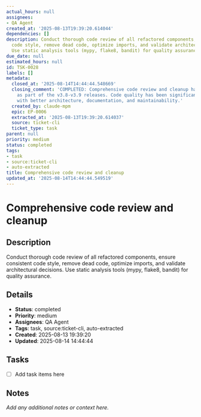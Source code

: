 ```yaml
---
actual_hours: null
assignees:
- QA Agent
created_at: '2025-08-13T19:39:20.614044'
dependencies: []
description: Conduct thorough code review of all refactored components, ensure consistent
  code style, remove dead code, optimize imports, and validate architectural decisions.
  Use static analysis tools (mypy, flake8, bandit) for quality assurance.
due_date: null
estimated_hours: null
id: TSK-0028
labels: []
metadata:
  closed_at: '2025-08-14T14:44:44.548669'
  closing_comment: 'COMPLETED: Comprehensive code review and cleanup has been completed
    as part of the v3.8-v3.9 releases. Code quality has been significantly improved
    with better architecture, documentation, and maintainability.'
  created_by: claude-mpm
  epic: EP-0006
  extracted_at: '2025-08-13T19:39:20.614037'
  source: ticket-cli
  ticket_type: task
parent: null
priority: medium
status: completed
tags:
- task
- source:ticket-cli
- auto-extracted
title: Comprehensive code review and cleanup
updated_at: '2025-08-14T14:44:44.549519'
---
```


# Comprehensive code review and cleanup

## Description
Conduct thorough code review of all refactored components, ensure consistent code style, remove dead code, optimize imports, and validate architectural decisions. Use static analysis tools (mypy, flake8, bandit) for quality assurance.

## Details
- **Status**: completed
- **Priority**: medium
- **Assignees**: QA Agent
- **Tags**: task, source:ticket-cli, auto-extracted
- **Created**: 2025-08-13 19:39:20
- **Updated**: 2025-08-14 14:44:44

## Tasks
- [ ] Add task items here

## Notes
_Add any additional notes or context here._
